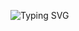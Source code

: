 ![Typing SVG](https://readme-typing-svg.herokuapp.com?font=Kode+Mono&pause=1000&color=49F781&random=false&width=435&lines=Programmer)

<!-- [![GitHub Streak](https://streak-stats.demolab.com?user=akshay-rajan&theme=shadow-green&hide_border=true)](https://git.io/streak-stats) -->


<!-- <a href="">![LinkedIn](https://img.shields.io/badge/linkedin-%230077B5.svg?style=for-the-badge&logo=linkedin&logoColor=white)<a>
<a href="https://leetcode.com/akshayrajan/">![LeetCode](https://img.shields.io/badge/LeetCode-000000?style=for-the-badge&logo=LeetCode&logoColor=#d16c06)<a>

<img height="32" width="32" src="https://cdn.jsdelivr.net/npm/simple-icons@v11/icons/django.svg" /> -->
